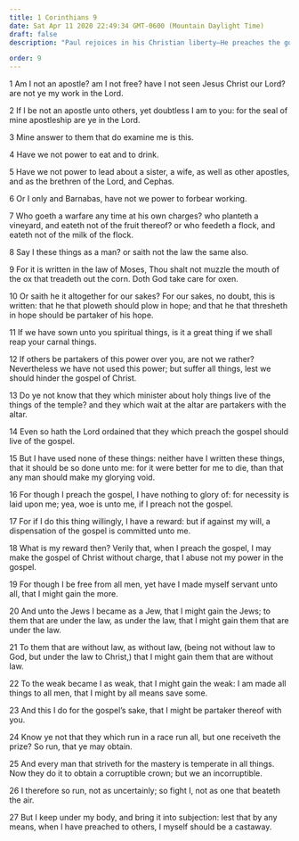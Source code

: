 ```yaml
---
title: 1 Corinthians 9
date: Sat Apr 11 2020 22:49:34 GMT-0600 (Mountain Daylight Time)
draft: false
description: "Paul rejoices in his Christian liberty—He preaches the gospel to all without charge—He is all things to all men to gain converts."

order: 9
---
```

    
1 Am I not an apostle? am I not free? have I not seen Jesus Christ our Lord? are not ye my work in the Lord.

2 If I be not an apostle unto others, yet doubtless I am to you: for the seal of mine apostleship are ye in the Lord.

3 Mine answer to them that do examine me is this.

4 Have we not power to eat and to drink.

5 Have we not power to lead about a sister, a wife, as well as other apostles, and as the brethren of the Lord, and Cephas.

6 Or I only and Barnabas, have not we power to forbear working.

7 Who goeth a warfare any time at his own charges? who planteth a vineyard, and eateth not of the fruit thereof? or who feedeth a flock, and eateth not of the milk of the flock.

8 Say I these things as a man? or saith not the law the same also.

9 For it is written in the law of Moses, Thou shalt not muzzle the mouth of the ox that treadeth out the corn. Doth God take care for oxen.

10 Or saith he it altogether for our sakes? For our sakes, no doubt, this is written: that he that ploweth should plow in hope; and that he that thresheth in hope should be partaker of his hope.

11 If we have sown unto you spiritual things, is it a great thing if we shall reap your carnal things.

12 If others be partakers of this power over you, are not we rather? Nevertheless we have not used this power; but suffer all things, lest we should hinder the gospel of Christ.

13 Do ye not know that they which minister about holy things live of the things of the temple? and they which wait at the altar are partakers with the altar.

14 Even so hath the Lord ordained that they which preach the gospel should live of the gospel.

15 But I have used none of these things: neither have I written these things, that it should be so done unto me: for it were better for me to die, than that any man should make my glorying void.

16 For though I preach the gospel, I have nothing to glory of: for necessity is laid upon me; yea, woe is unto me, if I preach not the gospel.

17 For if I do this thing willingly, I have a reward: but if against my will, a dispensation of the gospel is committed unto me.

18 What is my reward then? Verily that, when I preach the gospel, I may make the gospel of Christ without charge, that I abuse not my power in the gospel.

19 For though I be free from all men, yet have I made myself servant unto all, that I might gain the more.

20 And unto the Jews I became as a Jew, that I might gain the Jews; to them that are under the law, as under the law, that I might gain them that are under the law.

21 To them that are without law, as without law, (being not without law to God, but under the law to Christ,) that I might gain them that are without law.

22 To the weak became I as weak, that I might gain the weak: I am made all things to all men, that I might by all means save some.

23 And this I do for the gospel’s sake, that I might be partaker thereof with you.

24 Know ye not that they which run in a race run all, but one receiveth the prize? So run, that ye may obtain.

25 And every man that striveth for the mastery is temperate in all things. Now they do it to obtain a corruptible crown; but we an incorruptible.

26 I therefore so run, not as uncertainly; so fight I, not as one that beateth the air.

27 But I keep under my body, and bring it into subjection: lest that by any means, when I have preached to others, I myself should be a castaway.
